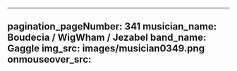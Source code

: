 ------
pagination_pageNumber: 341
musician_name: Boudecia / WigWham / Jezabel
band_name: Gaggle
img_src: images/musician0349.png
onmouseover_src: 
------